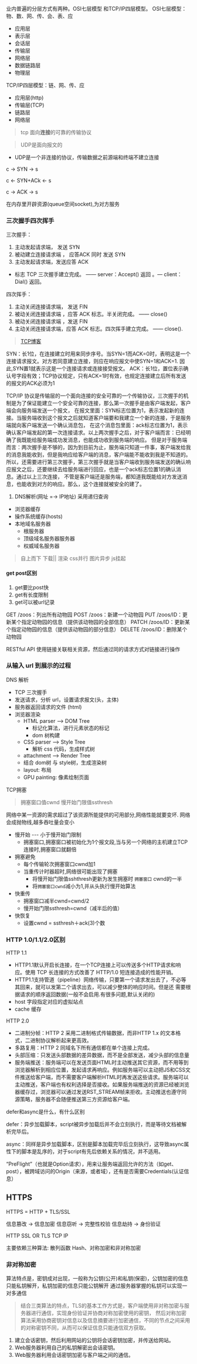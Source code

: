 业内普遍的分层方式有两种。OSI七层模型 和TCP/IP四层模型。
OSI七层模型：物、数、网、传、会、表、应
+ 应用层
+ 表示层
+ 会话层
+ 传输层
+ 网络层
+ 数据链路层
+ 物理层

TCP/IP四层模型：链、网、传、应
+ 应用层(http)
+ 传输层(TCP)
+ 链路层
+ 网络层

> tcp 面向**连接**的可靠的传输协议

> UDP是面向报文的
+ UDP是一个非连接的协议，传输数据之前源端和终端不建立连接

c ->   SYN   -> s

c <- SYN+ACk <- s

c ->   ACK   -> s

在内存里开辟资源(queue空间socket),为对方服务

### 三次握手四次挥手

三次握手：
1. 主动发起请求端， 发送 SYN
2. 被动建立连接请求端 ， 应答ACK 同时 发送 SYN
3. 主动发起请求端，发送应答 ACK
* 标志 TCP 三次握手建立完成。 —— server：Accept() 返回 。— client：Dial() 返回。

四次挥手：
1. 主动关闭连接请求端， 发送 FIN
2. 被动关闭连接请求端 ，应答 ACK
标志。半关闭完成。 —— close()
3. 被动关闭连接请求端 ，发送 FIN
4.  主动关闭连接请求端，应答 ACK
标志。四次挥手建立完成。 —— close().


> [TCP博客](https://www.cnblogs.com/shineyoung/p/10656914.html)

SYN：长1位，在连接建立时用来同步序号。当SYN=1而ACK=0时，表明这是一个连接请求报文。对方若同意建立连接，则应在响应报文中使SYN=1和ACK=1. 因此,SYN置1就表示这是一个连接请求或连接接受报文。
ACK：长1位，置位表示确认号字段有效；TCP协议规定，只有ACK=1时有效，也规定连接建立后所有发送的报文的ACK必须为1

TCP/IP 协议是传输层的一个面向连接的安全可靠的一个传输协议，三次握手的机制是为了保证能建立一个安全可靠的连接，那么第一次握手是由客户端发起，客户端会向服务端发送一个报文，
在报文里面：SYN标志位置为1，表示发起新的连接。当服务端收到这个报文之后就知道客户端要和我建立一个新的连接，于是服务端就向客户端发送一个确认消息包，
在这个消息包里面：ack标志位置为1，表示确认客户端发起的第一次连接请求。以上两次握手之后，对于客户端而言：已经明确了我既能给服务端成功发消息，也能成功收到服务端的响应。
但是对于服务端而言：两次握手是不够的，因为到目前为止，服务端只知道一件事，客户端发给我的消息我能收到，但是我响应给客户端的消息，客户端能不能收到我是不知道的。
所以，还需要进行第三次握手，第三次握手就是当客户端收到服务端发送的确认响应报文之后，还要继续去给服务端进行回应，也是一个ack标志位置1的确认消息。通过以上三次连接，
不管是客户端还是服务端，都知道我既能给对方发送消息，也能收到对方的响应。那么，这个连接就被安全的建了。



1. DNS解析(网址 =-> IP地址)
 采用递归查询
+ 浏览器缓存
+ 操作系统缓存(hosts)
+ 本地域名服务器
    + 根服务器
    + 顶级域名服务器服务器
    + 权威域名服务器


> 自上而下 下载|| 渲染   css并行 图片异步  js挂起

#### get post区别
1. get要比post快
2. get有长度限制
3. get可以被url记录

GET /zoos：列出所有动物园
POST /zoos：新建一个动物园
PUT /zoos/ID：更新某个指定动物园的信息（提供该动物园的全部信息）
PATCH /zoos/ID：更新某个指定动物园的信息（提供该动物园的部分信息）
DELETE /zoos/ID：删除某个动物园

RESTful API
使用链接关联相关资源，然后通过同的请求方式对链接进行操作


### 从输入 url 到展示的过程

DNS 解析

+ TCP 三次握手
+ 发送请求，分析 url，设置请求报文(头，主体)
+ 服务器返回请求的文件 (html)
+ 浏览器渲染
    + HTML parser --> DOM Tree
        + 标记化算法，进行元素状态的标记
        + dom 树构建
    + CSS parser --> Style Tree
        + 解析 css 代码，生成样式树
    + attachment --> Render Tree
    + 结合 dom树 与 style树，生成渲染树
    + layout: 布局
    + GPU painting: 像素绘制页面

TCP拥塞
> 拥塞窗口值cwnd 慢开始门限值ssthresh

网络中某一资源的需求超过了该资源所能提供的可用部分,网络性能就要变坏. 网络会成抛物线,越多吞吐量会变小

+ 慢开始 --- 小于慢开始门限制
    + 拥塞窗口,拥塞窗口被初始化为1个报文段,当与另一个网络的主机建立TCP连接时,拥塞窗口就翻倍
+ 拥塞避免
    + 每个传输轮次拥塞窗口cwnd加1
    + 当重传计时器超时,网络很可能出现了拥塞
        + 将慢开始门限值sshthresh更新为发生拥塞时 `拥塞窗口` cwnd的一半
        + 将`拥塞窗口cwnd`减小为1,并从头执行慢开始算法
+ 快重传
    + 拥塞窗口减半cwnd=cwnd/2
    + 慢开始门限ssthresh=cwnd（减半后的值）
+ 快恢复
    + 设置cwnd = ssthresh＋ack(3)个数


### HTTP 1.0/1.1/2.0区别
HTTP 1.1

+ HTTP1.1默认开启长连接，在一个TCP连接上可以传送多个HTTP请求和响应。使用 TCP 长连接的方式改善了 HTTP/1.0 短连接造成的性能开销。
+ HTTP1.1支持管道（pipeline）网络传输，只要第一个请求发出去了，不必等其回来，就可以发第二个请求出去，可以减少整体的响应时间。但是还
  需要根据请求的顺序返回数据(一般不会启用.有很多问题,默认关闭的)
+ host 字段指定对应的虚拟站点
+ cache 缓存

HTTP 2.0

+ 二进制分帧：HTTP 2 采用二进制格式传输数据，而非HTTP 1.x 的文本格式，二进制协议解析起来更高效。
+ 多路复用：HTTP 2 同域名下所有通信都在单个连接上完成。
+ 头部压缩：只发送头部数据的差异数据，而不是全部发送，减少头部的信息量
+ 服务端推送：服务端可以在发送页面HTML时主动推送其它资源，而不用等到浏览器解析到相应位置，发起请求再响应。例如服务端可以主动把JS和CSS文件推送给客户端，而不需要客户端解析HTML时再发送这些请求。服务端可以主动推送，客户端也有权利选择是否接收。如果服务端推送的资源已经被浏览器缓存过，浏览器可以通过发送RST_STREAM帧来拒收。主动推送也遵守同源策略，服务器不会随便推送第三方资源给客户端。


defer和async是什么，有什么区别

defer：异步加载脚本，script被异步加载后并不会立刻执行，而是等待文档被解析完毕后。

async：同样是异步加载脚本，区别是脚本加载完毕后立刻执行，这导致async属性下的脚本是乱序的，对于script有先后依赖关系的情况，并不适用。


“PreFlight”（也就是Option请求），用来让服务端返回允许的方法（如get、post），被跨域访问的Origin（来源，或者域），还有是否需要Credentials(认证信息）

## HTTPS
HTTPS = HTTP + TLS/SSL

信息篡改  -> 信息加密
信息窃听  -> 完整性校验
信息劫持  -> 身份验证

HTTP
SSL OR TLS
TCP
IP

主要依赖三种算法: 散列函数 Hash、对称加密和非对称加密

### 非对称加密
算法特点是，密钥成对出现，一般称为公钥(公开)和私钥(保密)，公钥加密的信息只能私钥解开，私钥加密的信息只能公钥解开
通过服务器掌握的私钥可以实现一对多通信

> 结合三类算法的特点，TLS的基本工作方式是，客户端使用非对称加密与服务器进行通信，实现身份验证并协商对称加密使用的密钥， 然后对称加密算法采用协商密钥对信息以及信息摘要进行加密通信，不同的节点之间采用的对称密钥不同，从而可以保证信息只能通信双方获取。

1. 建立会话密钥，然后利用网站的公钥将会话密钥加密，并传送给网站。
2. Web服务器利用自己的私钥解密出会话密钥。
3. Web服务器利用会话密钥加密与客户端之间的通信。